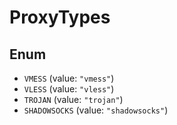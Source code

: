 # ProxyTypes

## Enum

* `VMESS` (value: `"vmess"`)
* `VLESS` (value: `"vless"`)
* `TROJAN` (value: `"trojan"`)
* `SHADOWSOCKS` (value: `"shadowsocks"`)
